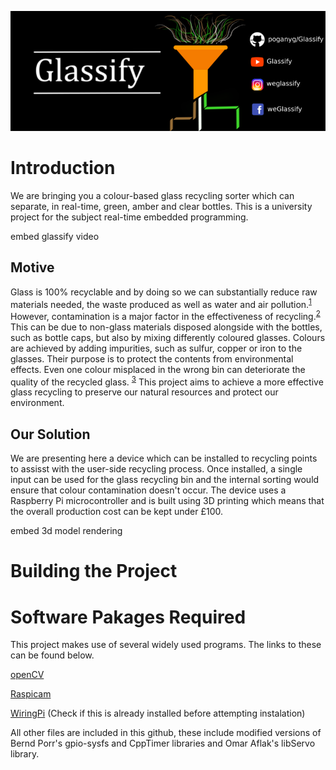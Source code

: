 ![Glassify Logo](https://github.com/poganyg/Glassify/blob/master/CoverPhoto.png "Glassify Logo")

# Introduction

We are bringing you a colour-based glass recycling sorter which can separate, in real-time, green, amber and clear bottles.
This is a university project for the subject real-time embedded programming.

embed glassify video

## Motive

Glass is 100% recyclable and by doing so we can substantially reduce raw materials needed, the waste produced as well as water and air pollution.<sup>[1](https://www.glassrecycle.co.uk/Why-Recycle/Facts--Figures/)</sup> However, contamination is a major factor in the effectiveness of recycling.<sup>[2](https://wasterecycling.org/news/426888/NWRA-Celebrates-America-Recycles-Day.htm)</sup> This can be due to non-glass materials disposed alongside with the bottles, such as bottle caps, but also by mixing differently coloured glasses. Colours are achieved by adding impurities, such as sulfur, copper or iron to the glasses. Their purpose is to protect the contents from environmental effects. Even one colour misplaced in the wrong bin can deteriorate the quality of the recycled glass. <sup>[3](https://recyclenation.com/2014/09/recycling-glass-does-color-matter/)</sup> This project aims to achieve a more effective glass recycling to preserve our natural resources and protect our environment. 

## Our Solution

We are presenting here a device which can be installed to recycling points to assisst with the user-side recycling process. Once installed, a single input can be used for the glass recycling bin and the internal sorting would ensure that colour contamination doesn't occur. The device uses a Raspberry Pi microcontroller and is built using 3D printing which means that the overall production cost can be kept under £100. 

embed 3d model rendering

# Building the Project

# Software Pakages Required
This project makes use of several widely used programs. The links to these can be found below.

[openCV](https://opencv.org/releases.html)

[Raspicam](http://www.uco.es/investiga/grupos/ava/node/40?fbclid=IwAR3oNeb0COuL_Odd_C1q-Dq5YQPJ6SrulXHsiW9hHNv8-BaiqOYJpjWOB74)

[WiringPi](http://wiringpi.com/download-and-install/) (Check if this is already installed before attempting instalation)

All other files are included in this github, these include modified versions of Bernd Porr's gpio-sysfs and CppTimer libraries and Omar Aflak's libServo library.
